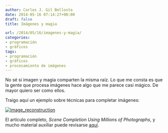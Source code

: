 ```yaml
---
author: Carlos J. Gil Bellosta
date: 2014-05-16 07:14:27+00:00
draft: false
title: Imágenes y magia

url: /2014/05/16/imagenes-y-magia/
categories:
- programación
- gráficos
tags:
- programación
- gráficos
- procesamiento de imágenes
---
```


No sé si imagen y magia comparten la misma raíz. Lo que me consta es que la gente que procesa imágenes hace algo que me parece casi mágico. De mayor quiero ser como ellos.

Traigo aquí un ejemplo sobre técnicas para completar imágenes:

[![image_reconstruction](/wp-uploads/2014/05/image_reconstruction.png)
](/wp-uploads/2014/05/image_reconstruction.png)

El artículo completo, _Scene Completion Using Millions of Photographs_, y mucho material auxiliar puede revisarse [aquí](http://graphics.cs.cmu.edu/projects/scene-completion/).

